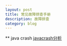 ```yaml
---
layout: post
title: 常见故障排查手册
description: 故障排查
category: blog
---
```


** java crash
[javacrash分析](../upload/java/javacrash-analyse.pptx)

